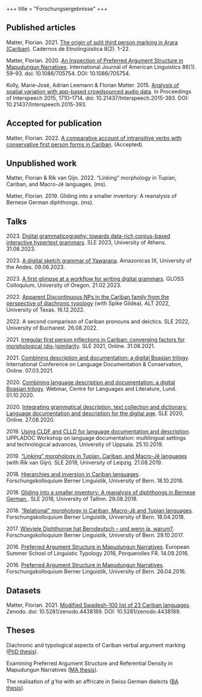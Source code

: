 +++
title = "Forschungsergebnisse"
+++


## Published articles
<a name="matter2019arara"></a>Matter, Florian. 2021. [The origin of split third person marking in Arara (Cariban)](http://www.etnolinguistica.org/article:vol8n2-1). Cadernos de Etnolingüística 8(2). 1–22.

<a name="matter2020mapudungun"></a>Matter, Florian. 2020. [An Inspection of Preferred Argument Structure in Mapudungun Narratives](https://doi.org/10.1086/705754). International Journal of American Linguistics 86(1). 59–93. doi: 10.1086/705754. DOI: 10.1086/705754.

<a name="interspeech2015"></a>Kolly, Marie-José, Adrian Leemann & Florian Matter. 2015. [Analysis of spatial variation with app-based crowdsourced audio data](https://doi.org/10.21437/Interspeech.2015-393). In Proceedings of Interspeech 2015, 1710–1714. doi: 10.21437/Interspeech.2015-393. DOI: 10.21437/Interspeech.2015-393.

## Accepted for publication
<a name="matter2021irregular"></a>Matter, Florian. 2022. [A comparative account of intransitive verbs with conservative first person forms in Cariban](https://github.com/fmatter/cariban\_irregular\_1). (Accepted).

## Unpublished work
<a name="matter2021linking"></a>Matter, Florian & Rik van Gijn. 2022. “Linking” morphology in Tupían, Cariban, and Macro-Jê languages. (ms).

<a name="matter2019bernese"></a>Matter, Florian. 2019. Gliding into a smaller inventory: A reanalysis of Bernese German diphthongs. (ms).

## Talks
<a name="sle23"></a> 2023\. [Digital grammaticography: towards data-rich corpus-based interactive hypertext grammars](/pdfs/poster_sle2023.pdf). SLE 2023, University of Athens. 31.08.2023.

<a name="amazonicas23"></a> 2023\. [A digital sketch grammar of Yawarana](/pdfs/amazonicas23.pdf). Amazonicas IX, University of the Andes. 09.06.2023.

<a name="gramgloss"></a> 2023\. [A first glimpse at a workflow for writing digital grammars](/pdfs/glossgram.pdf). GLOSS Colloquium, University of Oregon. 21.02.2023.

<a name="altnp"></a> 2022\. [Apparent Discontinuous NPs in the Cariban family from the perspective of diachronic typology](https://github.com/fmatter/cariban_nps/) (with Spike Gildea). ALT 2022, University of Texas. 16.12.2022.

<a name="sle22"></a> 2022\. A second comparison of Cariban pronouns and deictics. SLE 2022, University of Bucharest. 26.08.2022.

<a name="irregularsle"></a> 2021\. [Irregular first person inflections in Cariban: converging factors for morphological (dis-)similarity](https://osf.io/8zqe4/). SLE 2021, Online. 31.08.2021.

<a name="gramricldc"></a> 2021\. [Combining description and documentation: a digital Boasian trilogy](/pdfs/gramr_icldc_matter.pdf). International Conference on Language Documentation & Conservation, Online. 07.03.2021.

<a name="gramrlund"></a> 2020\. [Combining language description and documentation: a digital Boasian trilogy](/pdfs/gramr_lund_slides.pdf). Webinar, Centre for Languages and Literature, Lund. 01.10.2020.

<a name="gramrsle"></a> 2020\. [Integrating grammatical description, text collection and dictionary: Language documentation and description for the digital age](https://osf.io/3vm6u/). SLE 2020, Online. 27.08.2020.

<a name="gramr"></a> 2019\. [Using CLDF and CLLD for language documentation and description](/pdfs/uppladoc_gramr.pdf). UPPLADOC Workshop on language documentation: multilingual settings and technological advances, University of Uppsala. 25.10.2019.

<a name="linking"></a> 2019\. [“Linking” morphology in Tupían, Cariban, and Macro-Jê languages](/pdfs/linking_morphemes_SLE.pdf) (with Rik van Gijn). SLE 2019, University of Leipzig. 21.08.2019.

<a name="hierarchies"></a> 2018\. [Hierarchies and inversion in Cariban languages](/pdfs/beling_hierarchies.pdf). Forschungskolloquium Berner Linguistik, University of Bern. 18.10.2018.

<a name="gliding"></a> 2018\. [Gliding into a smaller inventory: A reanalysis of diphthongs in Bernese German ](/pdfs/SLE_bernese.pdf). SLE 2018, University of Tallinn. 29.08.2018.

<a name="relational"></a> 2018\. [“Relational” morphology in Cariban, Macro-Jê and Tupian languages](/pdfs/beling_linking_morphemes.pdf). Forschungskolloquium Berner Linguistik, University of Bern. 18.04.2018.

<a name="diphbe"></a> 2017\. [Wieviele Diphthonge hat Berndeutsch – und wenn ja, warum?](/pdfs/beling_diphthongs.pdf). Forschungskolloquium Berner Linguistik, University of Bern. 29.10.2017.

<a name="mapudungunporq"></a> 2016\. [Preferred Argument Structure in Mapudungun Narratives](/pdfs/typoling_PAS.pdf). European Summer School of Linguistic Typology 2016, Porquerolles FR. 14.09.2016.

<a name="mapudungunbeling"></a> 2016\. [Preferred Argument Structure in Mapudungun Narratives](/pdfs/beling_PAS.pdf). Forschungskolloquium Berner Linguistik, University of Bern. 26.04.2016.

## Datasets
<a name="matter2021swadesh1"></a>Matter, Florian. 2021. [Modified Swadesh-100 list of 23 Cariban languages](https://doi.org/10.5281/zenodo.4438189). Zenodo. doi: 10.5281/zenodo.4438189. DOI: 10.5281/zenodo.4438189.

## Theses
Diachronic and typological aspects of Cariban verbal argument marking ([PhD thesis](/theses#dissertation)).

Examining Preferred Argument Structure and Referential Density in Mapudungun Narratives ([MA thesis](/theses#ma-thesis)).

The realisation of *g'ha* with an affricate in Swiss German dialects ([BA thesis](/theses#ba-thesis)).